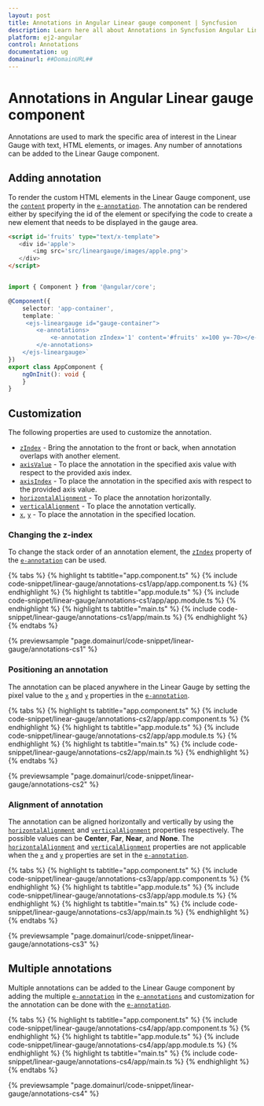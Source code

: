 ```yaml
---
layout: post
title: Annotations in Angular Linear gauge component | Syncfusion
description: Learn here all about Annotations in Syncfusion Angular Linear gauge component of Syncfusion Essential JS 2 and more.
platform: ej2-angular
control: Annotations 
documentation: ug
domainurl: ##DomainURL##
---
```


# Annotations in Angular Linear gauge component

<!-- markdownlint-disable MD013 -->

Annotations are used to mark the specific area of interest in the Linear Gauge with text, HTML elements, or images. Any number of annotations can be added to the Linear Gauge component.

## Adding annotation

To render the custom HTML elements in the Linear Gauge component, use the [`content`](https://ej2.syncfusion.com/angular/documentation/api/linear-gauge/annotation/#content) property in the [`e-annotation`](https://ej2.syncfusion.com/angular/documentation/api/linear-gauge/annotation). The annotation can be rendered either by specifying the id of the element or specifying the code to create a new element that needs to be displayed in the gauge area.

<!-- markdownlint-disable MD036 -->

 ```html
<script id='fruits' type="text/x-template">
    <div id='apple'>
        <img src='src/lineargauge/images/apple.png'>
    </div>
</script>

```

```typescript

import { Component } from '@angular/core';

@Component({
    selector: 'app-container',
    template: `
     <ejs-lineargauge id="gauge-container">
        <e-annotations>
            <e-annotation zIndex='1' content='#fruits' x=100 y=-70></e-annotation>
        </e-annotations>
    </ejs-lineargauge>`
})
export class AppComponent {
    ngOnInit(): void {
    }
}

```

## Customization

The following properties are used to customize the annotation.

* [`zIndex`](https://ej2.syncfusion.com/angular/documentation/api/linear-gauge/annotation/#zindex) - Bring the annotation to the front or back, when annotation overlaps with another element.
* [`axisValue`](https://ej2.syncfusion.com/angular/documentation/api/linear-gauge/annotation/#axisvalue) - To place the annotation in the specified axis value with respect to the provided axis index.
* [`axisIndex`](https://ej2.syncfusion.com/angular/documentation/api/linear-gauge/annotation/#axisindex) - To place the annotation in the specified axis with respect to the provided axis value.
* [`horizontalAlignment`](https://ej2.syncfusion.com/angular/documentation/api/linear-gauge/annotation#horizontalalignment-string) - To place the annotation horizontally.
* [`verticalAlignment`](https://ej2.syncfusion.com/angular/documentation/api/linear-gauge/annotation#verticalalignment-string) - To place the annotation vertically.
* [`x`](https://ej2.syncfusion.com/angular/documentation/api/linear-gauge/annotation/#x), [`y`](https://ej2.syncfusion.com/angular/documentation/api/linear-gauge/annotation/#y) - To place the annotation in the specified location.

### Changing the z-index

To change the stack order of an annotation element, the [`zIndex`](https://ej2.syncfusion.com/angular/documentation/api/linear-gauge/annotation/#zindex) property of the [`e-annotation`](https://ej2.syncfusion.com/angular/documentation/api/linear-gauge/annotation) can be used.

{% tabs %}
{% highlight ts tabtitle="app.component.ts" %}
{% include code-snippet/linear-gauge/annotations-cs1/app/app.component.ts %}
{% endhighlight %}
{% highlight ts tabtitle="app.module.ts" %}
{% include code-snippet/linear-gauge/annotations-cs1/app/app.module.ts %}
{% endhighlight %}
{% highlight ts tabtitle="main.ts" %}
{% include code-snippet/linear-gauge/annotations-cs1/app/main.ts %}
{% endhighlight %}
{% endtabs %}
  
{% previewsample "page.domainurl/code-snippet/linear-gauge/annotations-cs1" %}

<!-- markdownlint-disable MD036 -->

### Positioning an annotation

The annotation can be placed anywhere in the Linear Gauge by setting the pixel value to the [`x`](https://ej2.syncfusion.com/angular/documentation/api/linear-gauge/annotation/#x) and [`y`](https://ej2.syncfusion.com/angular/documentation/api/linear-gauge/annotation/#y) properties in the [`e-annotation`](https://ej2.syncfusion.com/angular/documentation/api/linear-gauge/annotation).

{% tabs %}
{% highlight ts tabtitle="app.component.ts" %}
{% include code-snippet/linear-gauge/annotations-cs2/app/app.component.ts %}
{% endhighlight %}
{% highlight ts tabtitle="app.module.ts" %}
{% include code-snippet/linear-gauge/annotations-cs2/app/app.module.ts %}
{% endhighlight %}
{% highlight ts tabtitle="main.ts" %}
{% include code-snippet/linear-gauge/annotations-cs2/app/main.ts %}
{% endhighlight %}
{% endtabs %}
  
{% previewsample "page.domainurl/code-snippet/linear-gauge/annotations-cs2" %}

<!-- markdownlint-disable MD036 -->

### Alignment of annotation

The annotation can be aligned horizontally and vertically by using the [`horizontalAlignment`](https://ej2.syncfusion.com/angular/documentation/api/linear-gauge/annotation/#horizontalalignment) and [`verticalAlignment`](https://ej2.syncfusion.com/angular/documentation/api/linear-gauge/annotation/#verticalalignment) properties respectively. The possible values can be **Center**, **Far**, **Near**, and **None**. The [`horizontalAlignment`](https://ej2.syncfusion.com/angular/documentation/api/linear-gauge/annotation/#horizontalalignment) and [`verticalAlignment`](https://ej2.syncfusion.com/angular/documentation/api/linear-gauge/annotation/#verticalalignment) properties are not applicable when the [`x`](https://ej2.syncfusion.com/angular/documentation/api/linear-gauge/annotation/#x) and [`y`](https://ej2.syncfusion.com/angular/documentation/api/linear-gauge/annotation/#y) properties are set in the [`e-annotation`](https://ej2.syncfusion.com/angular/documentation/api/linear-gauge/annotation).

{% tabs %}
{% highlight ts tabtitle="app.component.ts" %}
{% include code-snippet/linear-gauge/annotations-cs3/app/app.component.ts %}
{% endhighlight %}
{% highlight ts tabtitle="app.module.ts" %}
{% include code-snippet/linear-gauge/annotations-cs3/app/app.module.ts %}
{% endhighlight %}
{% highlight ts tabtitle="main.ts" %}
{% include code-snippet/linear-gauge/annotations-cs3/app/main.ts %}
{% endhighlight %}
{% endtabs %}
  
{% previewsample "page.domainurl/code-snippet/linear-gauge/annotations-cs3" %}

## Multiple annotations

Multiple annotations can be added to the Linear Gauge component by adding the multiple [`e-annotation`](https://ej2.syncfusion.com/angular/documentation/api/linear-gauge/annotation) in the [`e-annotations`](https://ej2.syncfusion.com/angular/documentation/api/linear-gauge/#annotations) and customization for the annotation can be done with the [`e-annotation`](https://ej2.syncfusion.com/angular/documentation/api/linear-gauge/annotation).

{% tabs %}
{% highlight ts tabtitle="app.component.ts" %}
{% include code-snippet/linear-gauge/annotations-cs4/app/app.component.ts %}
{% endhighlight %}
{% highlight ts tabtitle="app.module.ts" %}
{% include code-snippet/linear-gauge/annotations-cs4/app/app.module.ts %}
{% endhighlight %}
{% highlight ts tabtitle="main.ts" %}
{% include code-snippet/linear-gauge/annotations-cs4/app/main.ts %}
{% endhighlight %}
{% endtabs %}
  
{% previewsample "page.domainurl/code-snippet/linear-gauge/annotations-cs4" %}